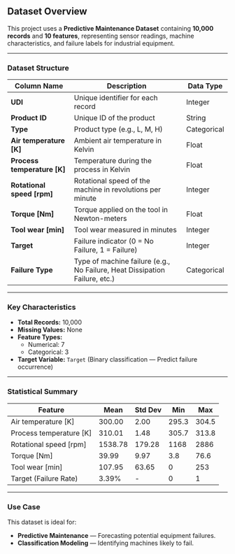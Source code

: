 ## Dataset Overview

This project uses a **Predictive Maintenance Dataset** containing **10,000 records** and **10 features**, representing sensor readings, machine characteristics, and failure labels for industrial equipment.

---

### **Dataset Structure**
| Column Name | Description | Data Type |
|-------------|-------------|-----------|
| **UDI** | Unique identifier for each record | Integer |
| **Product ID** | Unique ID of the product | String |
| **Type** | Product type (e.g., L, M, H) | Categorical |
| **Air temperature [K]** | Ambient air temperature in Kelvin | Float |
| **Process temperature [K]** | Temperature during the process in Kelvin | Float |
| **Rotational speed [rpm]** | Rotational speed of the machine in revolutions per minute | Integer |
| **Torque [Nm]** | Torque applied on the tool in Newton-meters | Float |
| **Tool wear [min]** | Tool wear measured in minutes | Integer |
| **Target** | Failure indicator (0 = No Failure, 1 = Failure) | Integer |
| **Failure Type** | Type of machine failure (e.g., No Failure, Heat Dissipation Failure, etc.) | Categorical |

---

### **Key Characteristics**
- **Total Records:** 10,000  
- **Missing Values:** None  
- **Feature Types:**  
  - Numerical: 7  
  - Categorical: 3  
- **Target Variable:** `Target` (Binary classification — Predict failure occurrence)

---

### **Statistical Summary**
| Feature | Mean | Std Dev | Min | Max |
|---------|------|---------|-----|-----|
| Air temperature [K] | 300.00 | 2.00 | 295.3 | 304.5 |
| Process temperature [K] | 310.01 | 1.48 | 305.7 | 313.8 |
| Rotational speed [rpm] | 1538.78 | 179.28 | 1168 | 2886 |
| Torque [Nm] | 39.99 | 9.97 | 3.8 | 76.6 |
| Tool wear [min] | 107.95 | 63.65 | 0 | 253 |
| Target (Failure Rate) | 3.39% | - | 0 | 1 |

---

### **Use Case**
This dataset is ideal for:
- **Predictive Maintenance** — Forecasting potential equipment failures.
- **Classification Modeling** — Identifying machines likely to fail.


